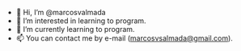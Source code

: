 - 👋 Hi, I’m @marcosvalmada
- 👀 I’m interested in learning to program.
- 🌱 I’m currently learning to program.
- 📫 You can contact me by e-mail (marcosvsalmada@gmail.com).

<!---
marcosvalmada/marcosvalmada is a ✨ special ✨ repository because its `README.md` (this file) appears on your GitHub profile.
You can click the Preview link to take a look at your changes.
--->
